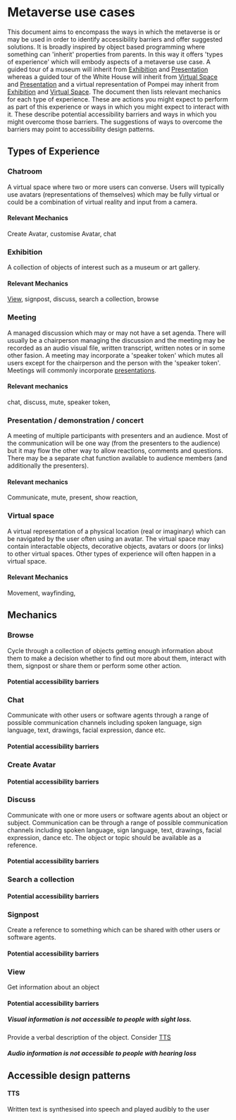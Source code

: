 # Metaverse use cases
This document aims to encompass the ways in which the metaverse is or may be used in order to identify accessibility barriers and offer suggested solutions. It is broadly inspired by object based programming where something can 'inherit' properties from parents. In this way it offers 'types of experience' which will embody aspects of a metaverse use case. A guided tour of a museum will inherit from [Exhibition](#exhibition) and [Presentation](#presentation--demonstration--concert) whereas a guided tour of the White House will inherit from [Virtual Space](#virtual-space) and [Presentation](#presentation--demonstration--concert) and a virtual representation of Pompei may inherit from [Exhibition](#exhibition) and [Virtual Space](#virtual-space).
The document then lists relevant mechanics for each type of experience. These are actions you might expect to perform as part of this experience or ways in which you might expect to interact with it. These describe potential accessibility barriers and ways in which you might overcome those barriers. The suggestions of ways to overcome the barriers may point to accessibility design patterns.

## Types of Experience 

### Chatroom
A virtual space where two or more users can converse. Users will typically use avatars (representations of themselves) which may be fully virtual or could be a combination of virtual reality and input from a camera.
#### Relevant Mechanics
Create Avatar, customise Avatar, chat

### Exhibition
A collection of objects of interest such as a museum or art gallery. 
#### Relevant Mechanics
[View](#view), signpost, discuss, search a collection, browse

### Meeting
A managed discussion which may or may not have a set agenda. There will usually be a chairperson managing the discussion and the meeting may be recorded as an audio visual file, written transcript, written notes or in some other fasion. A meeting may incorporate a 'speaker token' which mutes all users except for the chairperson and the person with the 'speaker token'. Meetings will commonly incorporate [presentations](#Presentation--demonstration--concert).
#### Relevant mechanics
chat, discuss, mute, speaker token, 

### Presentation / demonstration / concert
A meeting of multiple participants with presenters and an audience. Most of the communication will be one way (from the presenters to the audience) but it may flow the other way to allow reactions, comments and questions. There may be a separate chat function available to audience members (and additionally the presenters).
#### Relevant mechanics
Communicate, mute, present, show reaction,  

### Virtual space
A virtual representation of a physical location (real or imaginary) which can be navigated by the user often using an avatar. The virtual space may contain interactable objects, decorative objects, avatars or doors (or links) to other virtual spaces. Other types of experience will often happen in a virtual space.
#### Relevant Mechanics
Movement, wayfinding,  

## Mechanics

### Browse
Cycle through a collection of objects getting enough information about them to make a decision whether to find out more about them, interact with them, signpost or share them or perform some other action.  
#### Potential accessibility barriers

### Chat
Communicate with other users or software agents through a range of possible communication channels including spoken language, sign language, text, drawings, facial expression, dance etc.
#### Potential accessibility barriers

### Create Avatar

#### Potential accessibility barriers

### Discuss
Communicate with one or more users or software agents about an object or subject. Communication can be through a range of possible communication channels including spoken language, sign language, text, drawings, facial expression, dance etc. The object or topic should be available as a reference.
#### Potential accessibility barriers

### Search a collection

#### Potential accessibility barriers


### Signpost
Create a reference to something which can be shared with other users or software agents. 
#### Potential accessibility barriers



### View 
Get information about an object 
#### Potential accessibility barriers
##### Visual information is not accessible to people with sight loss. 
Provide a verbal description of the object. Consider [TTS](#TTS) 
##### Audio information is not accessible to people with hearing loss

## Accessible design patterns
#### TTS
Written text is synthesised into speech and played audibly to the user

